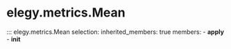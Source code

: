 # elegy.metrics.Mean

::: elegy.metrics.Mean
    selection:
        inherited_members: true
        members:
            - __apply__
            - __init__